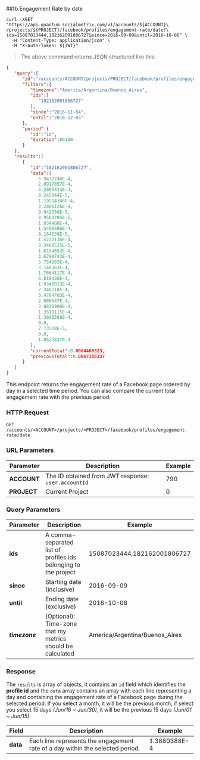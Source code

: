 ##fb.Engagement Rate by date 
```shell
curl -XGET "https://api.quantum.socialmetrix.com/v1/accounts/${ACCOUNT}\
/projects/${PROJECT}/facebook/profiles/engagement-rate/date?\
ids=15087023444,182162001806727&since=2016-09-09&until=2016-10-08" \
  -H "Content-Type: application/json" \
  -H "X-Auth-Token: ${JWT}"
```

> The above command returns JSON structured like this:

```json
{  
   "query":{  
      "id":"/accounts/ACCOUNT/projects/PROJECT/facebook/profiles/engagement-rate/date",
      "filters":{  
         "timezone":"America/Argentina/Buenos_Aires",
         "ids":[  
            "182162001806727"
         ],
         "since":"2016-11-04",
         "until":"2016-12-03"
      },
      "period":{  
         "id":"1d",
         "duration":86400
      }
   },
   "results":[  
      {  
         "id":"182162001806727",
         "data":[  
            5.9432746E-4,
            2.0917857E-4,
            4.2003434E-4,
            8.245044E-5,
            1.19214346E-4,
            3.2866126E-4,
            9.942356E-5,
            8.9561705E-5,
            1.034488E-4,
            1.5490486E-4,
            8.164539E-5,
            1.5222136E-4,
            3.3409535E-5,
            1.6154652E-4,
            3.6790743E-4,
            3.754883E-4,
            3.140362E-4,
            1.7664117E-4,
            6.819436E-4,
            1.9348013E-4,
            2.346718E-4,
            3.4764703E-4,
            2.000547E-4,
            3.8836908E-4,
            1.3518115E-4,
            1.3880388E-4,
            0.0,
            7.73518E-5,
            0.0,
            1.8522837E-4
         ],
         "currentTotal":0.0064468323,
         "previousTotal":0.0067186337
      }
   ]
}
```

This endpoint returns the engagement rate of a Facebook page ordered by day in a selected time period. You can also compare the current total engagement rate with the previous period. 

### HTTP Request

`GET /accounts/<ACCOUNT>/projects/<PROJECT>/facebook/profiles/engagement-rate/date`

### URL Parameters

Parameter | Description | Example
--------- | ----------- | -----------
**ACCOUNT** | The ID obtained from JWT response: `user.accountId` | 790
**PROJECT** | Current Project | 0

### Query Parameters

Parameter | Description | Example
--------- | ----------- | -----------
**ids** | A comma-separated list of profiles ids belonging to the project | 15087023444,182162001806727
**since** | Starting date (inclusive) | 2016-09-09
**until** | Ending date (exclusive) | 2016-10-08
***timezone*** | (Optional): Time-zone that my metrics should be calculated | America/Argentina/Buenos_Aires

### Response

The `results` is array of objects, it contains an `id` field which identifies the **profile id** and the `data` array contains an array with each line representing a day and containing the engagement rate of a Facebook page during the selected period. If you select a month, it will be the previous month, if select you select 15 days *(Jun/16 ~ Jun/30)*, it will be the previous 15 days *(Jun/01 ~ Jun/15)*. 

Field | Description | Example
--------- | ----------- | -----------
**data** | Each line represents the engagement rate of a day within the selected period. | 1.3880388E-4

